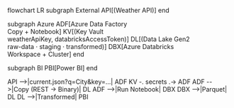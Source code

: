 flowchart LR
  subgraph External
    API[(Weather API)]
  end

  subgraph Azure
    ADF[Azure Data Factory<br/>Copy + Notebook]
    KV[(Key Vault<br/>weatherApiKey, databricksAccessToken)]
    DL[(Data Lake Gen2<br/>raw-data · staging · transformed)]
    DBX[Azure Databricks<br/>Workspace + Cluster]
  end

  subgraph BI
    PBI[Power BI]
  end

  API -->|current.json?q=City&key=...| ADF
  KV -. secrets .-> ADF
  ADF -->|Copy (REST → Binary)| DL
  ADF -->|Run Notebook| DBX
  DBX -->|Parquet| DL
  DL -->|Transformed| PBI
